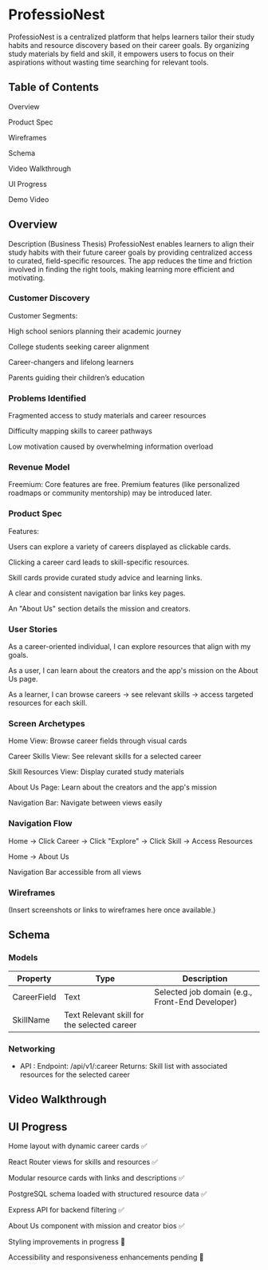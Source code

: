 # ProfessioNest

ProfessioNest is a centralized platform that helps learners tailor their study habits and resource discovery based on their career goals. By organizing study materials by field and skill, it empowers users to focus on their aspirations without wasting time searching for relevant tools.

## Table of Contents
Overview

Product Spec

Wireframes

Schema

Video Walkthrough

UI Progress

Demo Video

## Overview
Description (Business Thesis)
ProfessioNest enables learners to align their study habits with their future career goals by providing centralized access to curated, field-specific resources. The app reduces the time and friction involved in finding the right tools, making learning more efficient and motivating.

### Customer Discovery

Customer Segments:

High school seniors planning their academic journey

College students seeking career alignment

Career-changers and lifelong learners

Parents guiding their children’s education

### Problems Identified

Fragmented access to study materials and career resources

Difficulty mapping skills to career pathways

Low motivation caused by overwhelming information overload


### Revenue Model
Freemium: Core features are free. Premium features (like personalized roadmaps or community mentorship) may be introduced later.

### Product Spec

Features:

Users can explore a variety of careers displayed as clickable cards.

Clicking a career card leads to skill-specific resources.

Skill cards provide curated study advice and learning links.

A clear and consistent navigation bar links key pages.

An "About Us" section details the mission and creators.

### User Stories

As a career-oriented individual, I can explore resources that align with my goals.

As a user, I can learn about the creators and the app's mission on the About Us page.

As a learner, I can browse careers → see relevant skills → access targeted resources for each skill.

### Screen Archetypes

Home View: Browse career fields through visual cards

Career Skills View: See relevant skills for a selected career

Skill Resources View: Display curated study materials

About Us Page: Learn about the creators and the app's mission

Navigation Bar: Navigate between views easily

### Navigation Flow

Home → Click Career → Click "Explore" → Click Skill → Access Resources

Home → About Us

Navigation Bar accessible from all views

### Wireframes
(Insert screenshots or links to wireframes here once available.)

## Schema

### Models
| Property | Type | Description |
| --- | --- | --- |
| CareerField | Text | Selected job domain (e.g., Front-End Developer)
| SkillName	| Text	Relevant skill for the selected career

### Networking 

- API : Endpoint: /api/v1/:career
Returns: Skill list with associated resources for the selected career

## Video Walkthrough


## UI Progress
Home layout with dynamic career cards ✅

React Router views for skills and resources ✅

Modular resource cards with links and descriptions ✅

PostgreSQL schema loaded with structured resource data ✅

Express API for backend filtering ✅

About Us component with mission and creator bios ✅

Styling improvements in progress 🎨

Accessibility and responsiveness enhancements pending 📱
